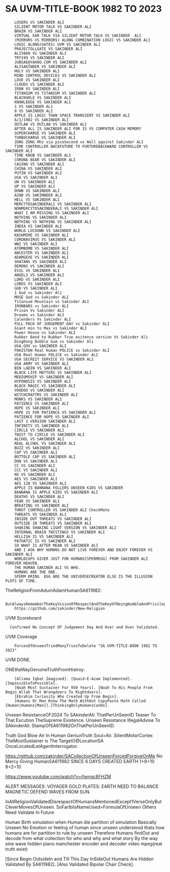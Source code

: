 # SA UVM-TITLE-BOOK 1982 TO 2023

        LOSERS VS SAKINDER ALI
        SILIENT MOTOR TALK VS SAKINDER ALI
        BRAIN VS SAKINDER ALI
        VIRTUAL EAR TALK VIA SILIENT MOTOR TALK VS SAKINDER  ALI
        (MIRRORS VS MIRRORS) ALONG COMBINATION LOGIC VS SAKINDER ALI 
        LOGIC ALONG(GATES) UVM VS SAKINDER ALI
        PROJECTOLLGATE VS SAKINDER ALI
        ALI5060 VS SAKINDER ALI
        TRY199 VS SAKINDER ALI
        JUBSAE@YAHOO.COM VS SAKINDER ALI
        ALISAKINDER VS SAKINDER ALI
        HOLY VS SAKINDER ALI
        MIND CONTROL DEVICES VS SAKINDER ALI
        LOVE VS SAKINDER ALI
        CLOUDS VS SAKINDER ALI
        IRON VS SAKINDER ALI
        TITANIUM VS TITANIUM VS SAKINDER ALI
        BLACKHOLE VS SAKINDER ALI
        KNOWLEDGE VS SAKINDER ALI
        1 VS SAKINDER ALI
        0 VS SAKINDER ALI
        APPLE IS LOGIC THAN SPACE TRANSIENT VS SAKINDER ALI
        6/1/1982 VS SAKINDER ALI
        OUTLAW VS OUTLAW VS SAKINDER ALI
        AFTER ALL IS SAKINDER ALI FOR IS VS COMPUTER CASH MEMORY
        SUPERCHARGE VS SAKINDER ALI
        TURBOCHARGE VS SAKINDER ALI
        ZONG ZONG Mhz via picoSecond vs Wall against Sakinder ALI
        TIME CONTROLLER BACKFUTURE TO FURTUREBACKWARD CONTROLLER VS SAKINDER ALI
        TIME KNOB VS SAKINDER ALI
        CORONA BEAR VS SAKINDER ALI
        CASINO VS SAKINDER ALI
        CHINA VS SAKINDER ALI
        PUTIN VS SAKINDER ALI
        USA VS SAKINDER ALI
        UN VS SAKINDER ALI
        UP VS SAKINDER ALI
        DOWN VS SAKINDER ALI
        AZAB VS SAKINNDER ALI
        HELL VS SAKINDER ALI
        MERCYTOSAKINDERALI VS SAKINDER ALI
        NONMERCYTOSAKINDERALI VS SAKINDER ALI
        WHAT I AM MISSING VS SAKINDER ALI
        NOTHING VS SAKINDER ALI
        NOTHING VS NOTHING VS SAKINDER ALI
        INDIA VS SAKINDER ALI
        WORLD LOCDOWN VS SAKINDER ALI
        KASHMIRE VS SAKINDER ALI
        CORONAVIRUS VS SAKINDER ALI
        WW2 VS SAKINDER ALI
        ATOMBOMB VS SAKINDER ALI
        ANCESTER VS SAKINDER ALI
        ADAM&EVE VS SAKINDER ALI
        SHATANS VS SAKINDER ALI
        DEMONS VS SAKINDER ALI
        EVIL VS SAKINDER ALI
        ANGELS VS SAKINDER ALI
        LORD VS SAKINDER ALI
        LORDS VS SAKINDER ALI
        GOD VS SAKINDER ALI
        1 God vs Sakinder Ali
        MOSE God vs Sakinder ALI
        Titanium Mountain vs Sakinder ALI
        IRONBARS vs Sakinder ALI
        Prison Vs Sakinder ALI
        Dreams vs Sakinder ALI
        Calenders Vs Sakinder ALI
        FULL PACK OF JUDGEMENT DAY vs Sakinder ALI
        Giant min to Max vs Sakinder ALI
        Power House vs Sakinder ALI
        Rubber Band to Rubber True exitence version Vs Sakinder Ali
        DingDong Bubble Gum vs Sakinder Ali
        USA.GOV vs SAKINDER ALI
        PAKISTAN Real Human POLICE vs Sakinder ALI
        USA Real Human POLICE vs Sakinder ALI
        USA SECREIT SERVICE VS SAKINDER ALI
        USA ARMY VS SAKINDER ALI
        BIN LADIN VS SAKINDER ALI
        BLACK LIFE MATTERS VS SAKINDER ALI
        MEDIUMSHIP VS SAKINDER ALI
        HYPONOSIS VS SAKINDER ALI
        BLACK MAGIC VS SAKINDER ALI
        VOODOO VS SAKINDER ALI
        WITCHCRAFTRS VS SAKINDER ALI
        MONKS VS SAKINDER ALI
        PATIENCE VS SAKINDER ALI
        HOPE VS SAKINDER ALI
        HOPE IS FOR PATIENCE VS SAKINDER ALI
        PATIENCE FOR HOPE VS SAKINDER ALI
        LAST 2 VERSION SAKINDER ALI
        INFINITY VS SAKINDER ALI
        CIRCLE VS SAKINDER ALI
        TWIST TO CIRCLE VS SAKINDER ALI
        ALCHOL VS SAKINDER ALI
        REAL ALCHOL VS SAKINDER ALI
        BUZZ VS SAKINDER ALI
        CAP VS SAKINDER ALI
        BOTTOLE CAP VS SAKINDER ALI
        DON VS SAKINDER ALI
        CC VS SAKINDER ALI
        CCC VS SAKINDER ALI
        KK VS SAKINDER ALI
        AES VS SAKINDER ALI
        AES 128 VS SAKINDER ALI
        APPLE IS BANNANA FOLLERS UNSEEN KIDS VS SAKINDER
        BANNANA IS APPLE KIDS VS SAKINDER ALI
        DEATHS VS SAKINDER ALI
        FEAR VS SAKINDER ALI
        BREATING VS SAKINDER ALI
        THROT CONTROLLER VS SAKINDER ALI CheckMate
        THREATS VS SAKINDER ALI
        INSIDE OUT THREATS VS SAKINDER ALI
        OUTSIDE IN THREATS VS SAKINDER ALI
        SHAKING SHAKING LIGHT VERSION VS SAKINDER ALI
        INTERNAL BRAIN TWISTINGS VS SAKINDER ALI
        HELLISH IS VS SAKINDER ALI
        PATHATIC IS VS SAKINDER ALI
        SO WHAT IS AFTER MEAN VS SAKINDER ALI
        AND I ASK WHY HUMANS DO NOT LIVE FOREVER AND ENJOY FOREVER VS SAKINDER ALI
        WORLDCUPS GIVER JUST FOR HUMANS[SPERMEGG] FROM SAKINDER ALI FOREVER HEAVEN.
        THE HUMAN SAKINER ALI VS WHO.
        HUMANS ARE THE ONE.
        SPERM ORING  EGG ARE THE UNIVERSECREATOR ELSE IS THE ILLUSION PLOTS OF TIME.
        
TheReligionFromAdumAdamHumanSA611982:

        ButAlwaysRememberTheKeyVisionOfRespectAndTheKeyOfBeingHumbleAndPrivilegeKaaba
        https://github.com/zakinder/New-Religion

UVM Scoreboard
 
      Confirmed No Concept Of Judgement Day And Over and Over Validated.

UVM Coverage

        ForcesOfUnseenTriedManyTriesToDelete "SA UVM-TITLE-BOOK 1982 TO 2023"
UVM DONE.

ONEtheWayGenuineTruthFromHistroy:

        [Allama Iqbal Imagined]. [Quaid-E-Azam Implemented]. [ImpossibleToPossible].
        [Noah Most Sustainer For 950 Years]. [Noah To His People From Begin Allah That Wrongdoers To Rightdoers].
        [Ebrahim Curiosity Who Created Up From Begin].
        [Humans Or Man Know The Math WithOut CopyPaste Math Called [Human|Humans|Man]].[ThinkingOnlyHumansCanDo].
        

Unseen ResistanceOF2024 To SAkinderAli: ThatPerUnSeenID Teaser To That Excution TheSupreme Existence.
Unseen Resistance IllegalAdvise To SAkinderAli: StampOfSA611982OnThatPerUnSeenID.

Truth God Blow Air In Human GeniunTruth Soul=Air.
SilientMotorCortex TheMostSustainer is The Target()@LocationSA OnceLocatedLetAgentInterrogator.

https://github.com/zakinder/SACollectionOfUnseenForcedForgiveOnMe No Mercy Giving HumanSA611982 SINCE 6 DAYS CREATED EARTH 1+9=10 8+2=10

https://www.youtube.com/watch?v=ifwngc8FHZM

ALERT MESSAGES:
VOYAGER GOLD PLATES: EARTH NEED TO BALANCE MAGNETIC DEFEND WAVES FROM SUN.



InAllReligionValidatedDisrespectOfHumansMentionedExcept1VerseOnlyButCleverMovesOfUnseen.
SoFarIblisNameUsed=FormulaOfUnseen Others Need Validate In Future

Human Birth simulation when Human die partition of simulation
Basically Unseen No Emotion or feeling of human since unseen understood thats how humans are for partition to rule by unseen
Therefore Humans findOut and decode from what collection for who and why and what story
By the way sine wave hidden piano manchester encoder and decoder video mpeg(real truth exist)

[Since Begin OutsideIn and Till This Day InSideOut Humans Are Hidden Validated By SA611982]. [Also Validated Bipolar Chair Check].
